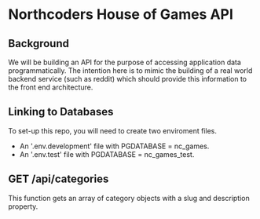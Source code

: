# Northcoders House of Games API

## Background

We will be building an API for the purpose of accessing application data programmatically. The intention here is to mimic the building of a real world backend service (such as reddit) which should provide this information to the front end architecture.


## Linking to Databases

To set-up this repo, you will need to create two enviroment files.
* An '.env.development' file with PGDATABASE = nc_games.
* An '.env.test' file with PGDATABASE = nc_games_test.

## GET /api/categories

This function gets an array of category objects with a slug and description property.
